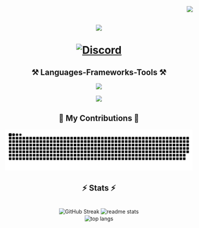 <img align="right" src="https://visitor-badge.laobi.icu/badge?page_id=philipo30.philipo30" />

<h1 align="center">
    <img src="https://readme-typing-svg.herokuapp.com/?font=Righteous&size=35&&color=70A5FD&center=true&vCenter=true&width=500&height=70&duration=2500&lines=Hi+There!+👋;+I'm+Philip!;" />
    <p align center>
      <a href="https://discord.com/users/884457992026722315">
          <img alt="Discord" title="Discord" height="48" width="48" src="https://cdn.simpleicons.org/discord">
      </a>
    </p>
</h1>

<h2 align="center">⚒️ Languages-Frameworks-Tools ⚒️</h2>
<div align="center">
    <img src="https://skillicons.dev/icons?i=html,css,javascript,python,nodejs,vscode,github,figma,git,pycharm,sublime,windows,discord,bots" />
    <p></p>
    <img src="https://skillicons.dev/icons?i=mysql" /><br>
</div>

<div align="center">
  <h2>🐍 My Contributions 🐍</h2>
  <img alt="snake eating my contributions" src="https://raw.githubusercontent.com/philipo30/philipo30/output/github-contribution-grid-snake.svg" />
</div>

<h2 align="center">⚡ Stats ⚡</h2>
<br>
<div align=center>
    <img src="https://github-readme-streak-stats-beta-olive.vercel.app?user=philipo30&theme=tokyonight&card_width=396&card_height=195" alt="GitHub Streak" />
    <img src="https://github-readme-stats.vercel.app/api?username=philipo30&count_private=true&show_icons=true&theme=tokyonight&rank_icon=github&border_radius=10&card_width=396&card_height=156" alt="readme stats" />
  <br/>
  <img align="center" src="https://github-readme-stats.vercel.app/api/top-langs/?username=philipo30&hide=HTML&langs_count=8&layout=compact&theme=tokyonight&border_radius=10&size_weight=0.5&count_weight=0.5&exclude_repo=github-readme-stats&card_width=396&card_height=156" alt="top langs" />
</div>
